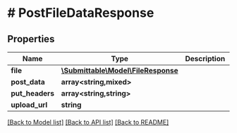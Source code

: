# # PostFileDataResponse

## Properties

Name | Type | Description | Notes
------------ | ------------- | ------------- | -------------
**file** | [**\Submittable\Model\FileResponse**](FileResponse.md) |  | [optional]
**post_data** | **array<string,mixed>** |  | [optional]
**put_headers** | **array<string,string>** |  | [optional]
**upload_url** | **string** |  | [optional]

[[Back to Model list]](../../README.md#models) [[Back to API list]](../../README.md#endpoints) [[Back to README]](../../README.md)
